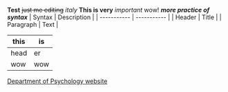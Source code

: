 **Test**
~~just me editing~~
*italy*
**This is very** _important_ wow!
***more practice of syntax*** 
| Syntax      | Description |
| ----------- | ----------- |
| Header      | Title       |
| Paragraph   | Text        |

| this | is | 
| ---- | ---|
| head | er |
| wow  | wow|

[Department of Psychology website](https://liberalarts.utexas.edu/psychology/)

